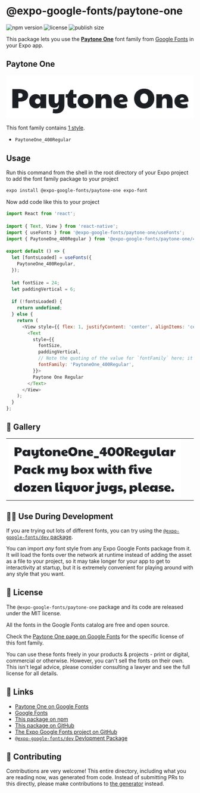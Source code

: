 # @expo-google-fonts/paytone-one

![npm version](https://flat.badgen.net/npm/v/@expo-google-fonts/paytone-one)
![license](https://flat.badgen.net/github/license/expo/google-fonts)
![publish size](https://flat.badgen.net/packagephobia/install/@expo-google-fonts/paytone-one)

This package lets you use the [**Paytone One**](https://fonts.google.com/specimen/Paytone+One) font family from [Google Fonts](https://fonts.google.com/) in your Expo app.

## Paytone One

![Paytone One](./font-family.png)

This font family contains [1 style](#-gallery).

- `PaytoneOne_400Regular`

## Usage

Run this command from the shell in the root directory of your Expo project to add the font family package to your project
```sh
expo install @expo-google-fonts/paytone-one expo-font
```

Now add code like this to your project
```js
import React from 'react';

import { Text, View } from 'react-native';
import { useFonts } from '@expo-google-fonts/paytone-one/useFonts';
import { PaytoneOne_400Regular } from '@expo-google-fonts/paytone-one/400Regular';

export default () => {
  let [fontsLoaded] = useFonts({
    PaytoneOne_400Regular,
  });

  let fontSize = 24;
  let paddingVertical = 6;

  if (!fontsLoaded) {
    return undefined;
  } else {
    return (
      <View style={{ flex: 1, justifyContent: 'center', alignItems: 'center' }}>
        <Text
          style={{
            fontSize,
            paddingVertical,
            // Note the quoting of the value for `fontFamily` here; it expects a string!
            fontFamily: 'PaytoneOne_400Regular',
          }}>
          Paytone One Regular
        </Text>
      </View>
    );
  }
};

```

## 🔡 Gallery


||||
|-|-|-|
|![PaytoneOne_400Regular](.//400Regular/PaytoneOne_400Regular.ttf.png)||||


## 👩‍💻 Use During Development

If you are trying out lots of different fonts, you can try using the [`@expo-google-fonts/dev` package](https://github.com/expo/google-fonts/tree/master/font-packages/dev#readme).

You can import *any* font style from any Expo Google Fonts package from it. It will load the fonts
over the network at runtime instead of adding the asset as a file to your project, so it may take longer
for your app to get to interactivity at startup, but it is extremely convenient
for playing around with any style that you want.

## 📖 License

The `@expo-google-fonts/paytone-one` package and its code are released under the MIT license.

All the fonts in the Google Fonts catalog are free and open source.

Check the [Paytone One page on Google Fonts](https://fonts.google.com/specimen/Paytone+One) for the specific license of this font family.

You can use these fonts freely in your products & projects - print or digital, commercial or otherwise. However, you can't sell the fonts on their own. This isn't legal advice, please consider consulting a lawyer and see the full license for all details.

## 🔗 Links

- [Paytone One on Google Fonts](https://fonts.google.com/specimen/Paytone+One)
- [Google Fonts](https://fonts.google.com/)
- [This package on npm](https://www.npmjs.com/package/@expo-google-fonts/paytone-one)
- [This package on GitHub](https://github.com/expo/google-fonts/tree/master/font-packages/paytone-one)
- [The Expo Google Fonts project on GitHub](https://github.com/expo/google-fonts)
- [`@expo-google-fonts/dev` Devlopment Package](https://github.com/expo/google-fonts/tree/master/font-packages/dev)

## 🤝 Contributing

Contributions are very welcome! This entire directory, including what you are reading now, was generated from code. Instead of submitting PRs to this directly, please make contributions to [the generator](https://github.com/expo/google-fonts/tree/master/packages/generator) instead.

